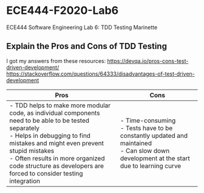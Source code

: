 # ECE444-F2020-Lab6
ECE444 Software Engineering Lab 6: TDD Testing
Marinette

## Explain the Pros and Cons of TDD Testing
I got my answers from these resources:
https://devqa.io/pros-cons-test-driven-development/
https://stackoverflow.com/questions/64333/disadvantages-of-test-driven-development

| Pros | Cons |
|------|------|
| - TDD helps to make more modular code, as individual components need to be able to be tested separately<br /> - Helps in debugging to find mistakes and might even prevent stupid mistakes <br />- Often results in more organized code structure as developers are forced to consider testing integration|- Time-consuming <br />- Tests have to be constantly updated and maintained<br />- Can slow down development at the start due to learning curve     |
